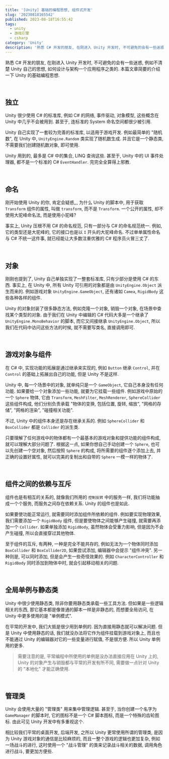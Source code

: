 ```yaml
---
title: '[Unity] 基础的编程思想, 组件式开发'
slug: '20230818165542'
published: 2023-08-18T16:55:42
tags:
  - unity
  - 游戏引擎
  - csharp
category: 'Unity'
description: '熟悉 C# 开发的朋友, 在刚进入 Unity 开发时, 不可避免的会有一些迷惑, 例如不清楚 Unity 自己的思想, 如何设计与架构一个应用程序之类的. 本篇文章简要的介绍一下 Unity 的基础编程思想.'
---
```


熟悉 C# 开发的朋友, 在刚进入 Unity 开发时, 不可避免的会有一些迷惑, 例如不清楚 Unity 自己的思想, 如何设计与架构一个应用程序之类的. 本篇文章简要的介绍一下 Unity 的基础编程思想.


<br/>


## 独立

Unity 很少使用 C# 的标准库, 例如 C# 的网络, 事件驱动, 对象模型, 这些概念在 Unity 中几乎不会被用到. 甚至于, 连标准的 System 命名空间都很少被引用.


Unity 自己实现了一套较为完善的标准库, 以适用于游戏开发. 例如最简单的 "随机数", 在 Unity 中, `UnityEngine.Random` 类实现了随机数生成. 并且它是一个静态类, 不需要我们创建随机数对象, 即可使用.


Unity 用到的, 最多是 C# 中的集合, LINQ 查询这些. 甚至于, Unity 中的 UI 事件处理器, 都不是一个标准的 C# `EventHandler`. 完完全全算得上邪教.


<br/>


## 命名


刚开始使用 Unity 的你, 肯定会疑惑,,, 为什么 Unity 的脚本中, 用于获取 `Transform` 组件的属性, 叫做 `transform`, 而不是 `Transform`. 一个公开的属性, 却不使用大驼峰命名法, 而是使用小驼峰?


事实上, Unity 压根不用 C# 的命名规范, 只有一部分与 C# 的命名规范统一. 例如, 它的类型还是大驼峰的, 它的接口也是以 `I` 开头的大驼峰命名. 不过单单属性命名与 C# 不统一这件事, 就已经能让大多数注重优雅的 C# 程序员火冒三丈了.


<br/>


## 对象


刚刚也提到了, Unity 自己单独实现了一整套标准库, 只有少部分是使用 C# 的东西. 事实上, 在 Unity 中, 所有 Unity 可引用的对象都是由 `UnityEngine.Object` 派生而来的. 例如游戏对象 `UnityEngine.GameObject`, 还有诸如 `Camea`, `RigidBody` 这些各种各样的组件.


Unity 的对象封装了很多静态方法, 例如克隆一个对象, 销毁一个对象, 在场景中查找某个类型的对象. 由于我们在 Unity 中编辑的 C# 代码大多是一个继承了 `UnityEngine.MonoBehavior` 的脚本, 而它又间接继承 `UnityEngine.Object`, 所以我们在代码中访问这些方法的时候, 就不需要写类名, 直接调用即可.


<br/>


## 游戏对象与组件


在 C# 中, 实现功能的拓展是通过继承来实现的, 例如 `Button` 继承 `Control`, 并在 `Control` 的基础上拓展出自己的功能, 但是 Unity 不是这样.


Unity 中, 每一个场景中的对象, 就单纯只是一个 `GameObject`, 它自己本身没有任何功能. 如果要给一个对象添加一些功能, 就要为它挂载一些组件. 例如游戏中原始的一个 `Sphere` 物体, 它由 `Transform`, `MeshFilter`, `MeshRenderer`, `SphereCollider` 这些组件构成, 他们分别负责承载 "物体的变换, 包括位置, 旋转, 缩放", "网格的存储", "网格的渲染", "碰撞相关功能".


不过, Unity 中的组件本身还是存在继承关系的. 例如 `SphereCollider` 和 `BoxCollider` 都是 `Collider` 的派生类.


只要理解了任何游戏中的物体都有一个最基本的游戏对象和提供功能的组件构成, 就可以理解大部分问题了. 根据这一点, 如果你想自己手动创建一个 `Sphere`, 也可以先创建一个空对象, 然后按照 `Sphere` 的构成, 将所需要的组件逐个添加上去, 并正确的设置好属性, 就可以完美的复制出和自带的 `Sphere` 一模一样的物体了.


<br/>


## 组件之间的依赖与互斥


组件也是有相互的关系的, 就像我们所用的 `控制反转` 中的服务一样, 我们将功能抽成一个个服务, 而服务之间存在依赖关系. Unity 的组件也是如此.


如果要使功能正常运行, 就需要同时添加组件所依赖的组件. 例如要实现物理效果, 我们需要添加一个 `RigidBody` 组件, 但是要使物体之间能够产生碰撞, 就需要再添加一个 `Collider`. 如果单独添加 `RigidBody`, 虽然物体会受重力影响, 但是因为不会产生碰撞, 所以会直接穿过其他物体.


至于组件的互斥, 有两种, 一种是完全不能共存的, 例如无法为一个物体同时添加 `BoxCollider` 和 `BoxCollider2D`, 如果尝试添加, 编辑器中会提示 "组件冲突". 另一种则是, 可以同时添加, 但是会产生一些奇怪效果的. 例如 `CharacterController` 和 `RigidBody` 同时添加到物体中时, 就会引起移动相关的问题.


<br/>


## 全局单例与静态类


Unity 中很少使用静态类, 除非你要用静态类承载一些工具方法. 但如果是一些逻辑相关的东西, 那它基本都是像普通的脚本一样是非静态的, 而想要全局访问, 在 Unity 中更多使用的是 "单例模式".


在平常的开发中, 我们大抵是很少用到单例的. 因为直接用静态就可以解决问题. 但是 Unity 中使用静态的话, 我们就没办法将它作为组件挂载到游戏对象上, 而且也不能通过 Unity 的编辑器对它的一些变量进行赋值, 不是很方便. 所以 Unity 单例用的更多.


> 需要注意的是, 平常编程中所使用的单例是没办法直接应用在 Unity 上的, Unity 的对象产生与销毁都与平常的开发有所不同, 需要做一点针对 Unity 的 "本地化" 才能正确使用.


<br/>


## 管理类


Unity 会使用大量的 "管理类" 用来集中管理逻辑. 甚至于, 当你创建一个名字为 `GameManager` 的脚本时, 它的图标不是一个 C# 脚本图标, 而是一个特殊的齿轮图标. 由此可见 Unity 开发中有多重视这个.


相比较我们平常的桌面开发, 后端开发, 之所以 Unity 更常使用所谓的管理类, 是因为 Unity 游戏对象的通信是比较麻烦的, 而且一整个游戏的逻辑也更加复杂, 例如一场战斗的进行, 这时使用一个 "战斗管理" 的类来记录战斗相关的数据, 调用角色进行战斗, 要更加方便些.
